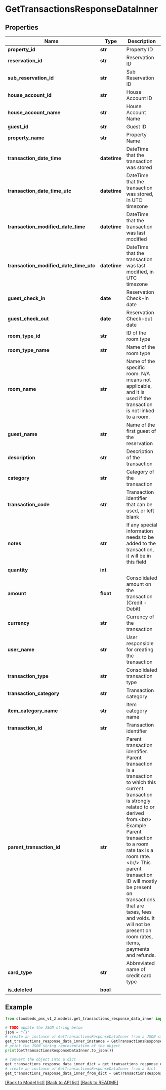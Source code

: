 # GetTransactionsResponseDataInner


## Properties

Name | Type | Description | Notes
------------ | ------------- | ------------- | -------------
**property_id** | **str** | Property ID | [optional] 
**reservation_id** | **str** | Reservation ID | [optional] 
**sub_reservation_id** | **str** | Sub Reservation ID | [optional] 
**house_account_id** | **str** | House Account ID | [optional] 
**house_account_name** | **str** | House Account Name | [optional] 
**guest_id** | **str** | Guest ID | [optional] 
**property_name** | **str** | Property Name | [optional] 
**transaction_date_time** | **datetime** | DateTime that the transaction was stored | [optional] 
**transaction_date_time_utc** | **datetime** | DateTime that the transaction was stored, in UTC timezone | [optional] 
**transaction_modified_date_time** | **datetime** | DateTime that the transaction was last modified | [optional] 
**transaction_modified_date_time_utc** | **datetime** | DateTime that the transaction was last modified, in UTC timezone | [optional] 
**guest_check_in** | **date** | Reservation Check-in date | [optional] 
**guest_check_out** | **date** | Reservation Check-out date | [optional] 
**room_type_id** | **str** | ID of the room type | [optional] 
**room_type_name** | **str** | Name of the room type | [optional] 
**room_name** | **str** | Name of the specific room. N/A means not applicable, and it is used if the transaction is not linked to a room. | [optional] 
**guest_name** | **str** | Name of the first guest of the reservation | [optional] 
**description** | **str** | Description of the transaction | [optional] 
**category** | **str** | Category of the transaction | [optional] 
**transaction_code** | **str** | Transaction identifier that can be used, or left blank | [optional] 
**notes** | **str** | If any special information needs to be added to the transaction, it will be in this field | [optional] 
**quantity** | **int** |  | [optional] 
**amount** | **float** | Consolidated amount on the transaction (Credit - Debit) | [optional] 
**currency** | **str** | Currency of the transaction | [optional] 
**user_name** | **str** | User responsible for creating the transaction | [optional] 
**transaction_type** | **str** | Consolidated transaction type | [optional] 
**transaction_category** | **str** | Transaction category | [optional] 
**item_category_name** | **str** | Item category name | [optional] 
**transaction_id** | **str** | Transaction identifier | [optional] 
**parent_transaction_id** | **str** | Parent transaction identifier. Parent transaction is a transaction to which this current transaction is strongly related to or derived from.&lt;br/&gt; Example: Parent transaction to a room rate tax is a room rate.&lt;br/&gt; This parent transaction ID will mostly be present on transactions that are taxes, fees and voids. It will not be present on room rates, items, payments and refunds. | [optional] 
**card_type** | **str** | Abbreviated name of credit card type | [optional] 
**is_deleted** | **bool** |  | [optional] 

## Example

```python
from cloudbeds_pms_v1_2.models.get_transactions_response_data_inner import GetTransactionsResponseDataInner

# TODO update the JSON string below
json = "{}"
# create an instance of GetTransactionsResponseDataInner from a JSON string
get_transactions_response_data_inner_instance = GetTransactionsResponseDataInner.from_json(json)
# print the JSON string representation of the object
print(GetTransactionsResponseDataInner.to_json())

# convert the object into a dict
get_transactions_response_data_inner_dict = get_transactions_response_data_inner_instance.to_dict()
# create an instance of GetTransactionsResponseDataInner from a dict
get_transactions_response_data_inner_from_dict = GetTransactionsResponseDataInner.from_dict(get_transactions_response_data_inner_dict)
```
[[Back to Model list]](../README.md#documentation-for-models) [[Back to API list]](../README.md#documentation-for-api-endpoints) [[Back to README]](../README.md)


